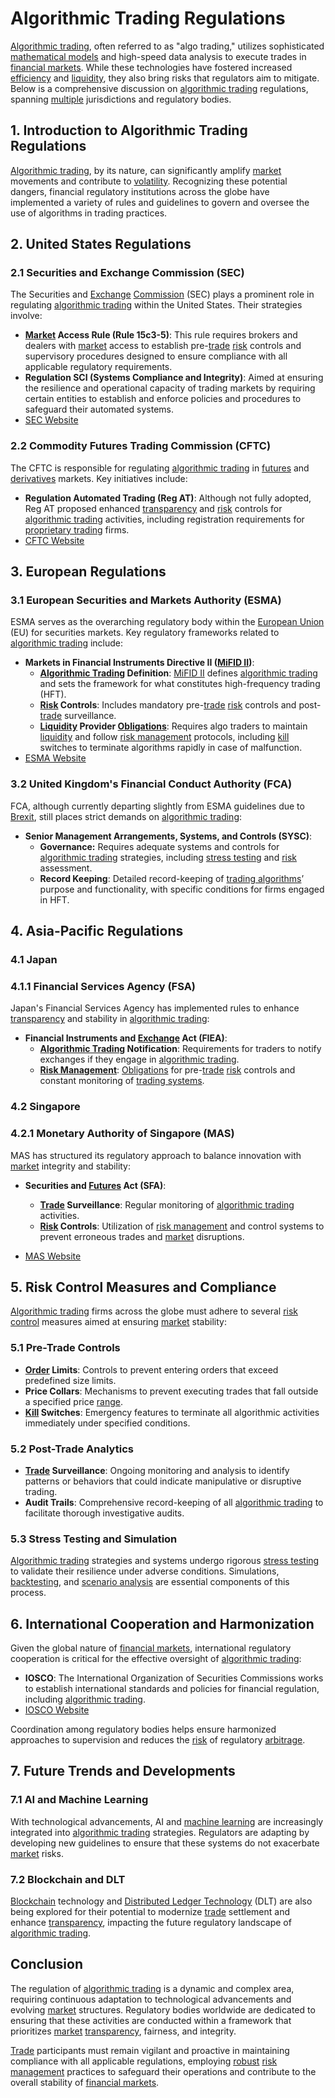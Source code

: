 # Algorithmic Trading Regulations

[Algorithmic trading](../a/algorithmic_trading.md), often referred to as "algo trading," utilizes sophisticated [mathematical models](../m/mathematical_models_in_trading.md) and high-speed data analysis to execute trades in [financial markets](../f/financial_market.md). While these technologies have fostered increased [efficiency](../e/efficiency.md) and [liquidity](../l/liquidity.md), they also bring risks that regulators aim to mitigate. Below is a comprehensive discussion on [algorithmic trading](../a/algorithmic_trading.md) regulations, spanning [multiple](../m/multiple.md) jurisdictions and regulatory bodies.

## 1. Introduction to Algorithmic Trading Regulations

[Algorithmic trading](../a/algorithmic_trading.md), by its nature, can significantly amplify [market](../m/market.md) movements and contribute to [volatility](../v/volatility.md). Recognizing these potential dangers, financial regulatory institutions across the globe have implemented a variety of rules and guidelines to govern and oversee the use of algorithms in trading practices.

## 2. United States Regulations

### 2.1 Securities and Exchange Commission (SEC)

The Securities and [Exchange](../e/exchange.md) [Commission](../c/commission.md) (SEC) plays a prominent role in regulating [algorithmic trading](../a/algorithmic_trading.md) within the United States. Their strategies involve:

- **[Market](../m/market.md) Access Rule (Rule 15c3-5)**: This rule requires brokers and dealers with [market](../m/market.md) access to establish pre-[trade](../t/trade.md) [risk](../r/risk.md) controls and supervisory procedures designed to ensure compliance with all applicable regulatory requirements.
- **Regulation SCI (Systems Compliance and Integrity)**: Aimed at ensuring the resilience and operational capacity of trading markets by requiring certain entities to establish and enforce policies and procedures to safeguard their automated systems.
- [SEC Website](https://www.sec.gov/)

### 2.2 Commodity Futures Trading Commission (CFTC)

The CFTC is responsible for regulating [algorithmic trading](../a/algorithmic_trading.md) in [futures](../f/futures.md) and [derivatives](../d/derivatives.md) markets. Key initiatives include:

- **Regulation Automated Trading (Reg AT)**: Although not fully adopted, Reg AT proposed enhanced [transparency](../t/transparency.md) and [risk](../r/risk.md) controls for [algorithmic trading](../a/algorithmic_trading.md) activities, including registration requirements for [proprietary trading](../p/proprietary_trading.md) firms.
- [CFTC Website](https://www.cftc.gov/)

## 3. European Regulations

### 3.1 European Securities and Markets Authority (ESMA)

ESMA serves as the overarching regulatory body within the [European Union](../e/european_union_(eu).md) (EU) for securities markets. Key regulatory frameworks related to [algorithmic trading](../a/algorithmic_trading.md) include:

- **Markets in Financial Instruments Directive II ([MiFID II](../m/mifid_ii.md))**:
  - **[Algorithmic Trading](../a/algorithmic_trading.md) Definition**: [MiFID II](../m/mifid_ii.md) defines [algorithmic trading](../a/algorithmic_trading.md) and sets the framework for what constitutes high-frequency trading (HFT).
  - **[Risk](../r/risk.md) Controls**: Includes mandatory pre-[trade](../t/trade.md) [risk](../r/risk.md) controls and post-[trade](../t/trade.md) surveillance.
  - **[Liquidity](../l/liquidity.md) Provider [Obligations](../o/obligation.md)**: Requires algo traders to maintain [liquidity](../l/liquidity.md) and follow [risk management](../r/risk_management.md) protocols, including [kill](../k/kill.md) switches to terminate algorithms rapidly in case of malfunction.
- [ESMA Website](https://www.esma.europa.eu/)

### 3.2 United Kingdom's Financial Conduct Authority (FCA)

FCA, although currently departing slightly from ESMA guidelines due to [Brexit](../b/brexit.md), still places strict demands on [algorithmic trading](../a/algorithmic_trading.md):

- **Senior Management Arrangements, Systems, and Controls (SYSC)**:
  - **Governance:** Requires adequate systems and controls for [algorithmic trading](../a/algorithmic_trading.md) strategies, including [stress testing](../s/stress_testing_in_trading.md) and [risk](../r/risk.md) assessment.
  - **Record Keeping**: Detailed record-keeping of [trading algorithms](../t/trading_algorithms.md)’ purpose and functionality, with specific conditions for firms engaged in HFT.

## 4. Asia-Pacific Regulations

### 4.1 Japan

### 4.1.1 Financial Services Agency (FSA)

Japan's Financial Services Agency has implemented rules to enhance [transparency](../t/transparency.md) and stability in [algorithmic trading](../a/algorithmic_trading.md):

- **Financial Instruments and [Exchange](../e/exchange.md) Act (FIEA)**:
  - **[Algorithmic Trading](../a/algorithmic_trading.md) Notification**: Requirements for traders to notify exchanges if they engage in [algorithmic trading](../a/algorithmic_trading.md).
  - **[Risk Management](../r/risk_management.md)**: [Obligations](../o/obligation.md) for pre-[trade](../t/trade.md) [risk](../r/risk.md) controls and constant monitoring of [trading systems](../t/trading_systems.md).

### 4.2 Singapore

### 4.2.1 Monetary Authority of Singapore (MAS)

MAS has structured its regulatory approach to balance innovation with [market](../m/market.md) integrity and stability:

- **Securities and [Futures](../f/futures.md) Act (SFA)**:
  - **[Trade](../t/trade.md) Surveillance**: Regular monitoring of [algorithmic trading](../a/algorithmic_trading.md) activities.
  - **[Risk](../r/risk.md) Controls**: Utilization of [risk management](../r/risk_management.md) and control systems to prevent erroneous trades and [market](../m/market.md) disruptions.

- [MAS Website](https://www.mas.gov.sg/)

## 5. Risk Control Measures and Compliance

[Algorithmic trading](../a/algorithmic_trading.md) firms across the globe must adhere to several [risk control](../r/risk_control.md) measures aimed at ensuring [market](../m/market.md) stability:

### 5.1 Pre-Trade Controls

- **[Order](../o/order.md) Limits**: Controls to prevent entering orders that exceed predefined size limits.
- **Price Collars**: Mechanisms to prevent executing trades that fall outside a specified price [range](../r/range.md).
- **[Kill](../k/kill.md) Switches**: Emergency features to terminate all algorithmic activities immediately under specified conditions.

### 5.2 Post-Trade Analytics

- **[Trade](../t/trade.md) Surveillance**: Ongoing monitoring and analysis to identify patterns or behaviors that could indicate manipulative or disruptive trading.
- **Audit Trails**: Comprehensive record-keeping of all [algorithmic trading](../a/algorithmic_trading.md) to facilitate thorough investigative audits.

### 5.3 Stress Testing and Simulation

[Algorithmic trading](../a/algorithmic_trading.md) strategies and systems undergo rigorous [stress testing](../s/stress_testing_in_trading.md) to validate their resilience under adverse conditions. Simulations, [backtesting](../b/backtesting.md), and [scenario analysis](../s/scenario_analysis.md) are essential components of this process.

## 6. International Cooperation and Harmonization

Given the global nature of [financial markets](../f/financial_market.md), international regulatory cooperation is critical for the effective oversight of [algorithmic trading](../a/algorithmic_trading.md):

- **IOSCO**: The International Organization of Securities Commissions works to establish international standards and policies for financial regulation, including [algorithmic trading](../a/algorithmic_trading.md).
- [IOSCO Website](https://www.iosco.org/)

Coordination among regulatory bodies helps ensure harmonized approaches to supervision and reduces the [risk](../r/risk.md) of regulatory [arbitrage](../a/arbitrage.md).

## 7. Future Trends and Developments

### 7.1 AI and Machine Learning

With technological advancements, AI and [machine learning](../m/machine_learning.md) are increasingly integrated into [algorithmic trading](../a/algorithmic_trading.md) strategies. Regulators are adapting by developing new guidelines to ensure that these systems do not exacerbate [market](../m/market.md) risks.

### 7.2 Blockchain and DLT

[Blockchain](../b/blockchain_in_trading.md) technology and [Distributed Ledger Technology](../d/distributed_ledger_technology.md) (DLT) are also being explored for their potential to modernize [trade](../t/trade.md) settlement and enhance [transparency](../t/transparency.md), impacting the future regulatory landscape of [algorithmic trading](../a/algorithmic_trading.md).

## Conclusion

The regulation of [algorithmic trading](../a/algorithmic_trading.md) is a dynamic and complex area, requiring continuous adaptation to technological advancements and evolving [market](../m/market.md) structures. Regulatory bodies worldwide are dedicated to ensuring that these activities are conducted within a framework that prioritizes [market](../m/market.md) [transparency](../t/transparency.md), fairness, and integrity.

[Trade](../t/trade.md) participants must remain vigilant and proactive in maintaining compliance with all applicable regulations, employing [robust](../r/robust.md) [risk management](../r/risk_management.md) practices to safeguard their operations and contribute to the overall stability of [financial markets](../f/financial_market.md).